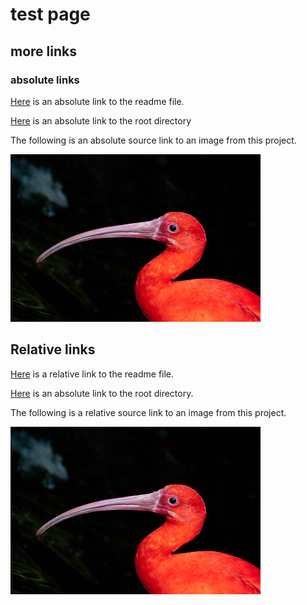 # test page

## more links

### absolute links
[Here](https://github.com/jcraitz/testing_links/blob/main/README.md) is an absolute link to the readme file.

[Here](https://github.com/jcraitz/testing_links/tree/main/) is an absolute link to the root directory

The following is an absolute source link to an image from this project.

<img src="https://github.com/jcraitz/testing_links/blob/main/Images/scarlet_ibis.jpg" data-canonical-  
src="https://github.com/jcraitz/testing_links/blob/main/Images/scarlet_ibis.jpg" width="400" height="268" />

## Relative links

[Here](README.md) is a relative link to the readme file.

[Here](/) is an absolute link to the root directory.

The following is a relative source link to an image from this project.

<img src="../Images/scarlet_ibis.jpg" data-canonical-  
src="../Images/scarlet_ibis.jpg" width="400" height="268" />